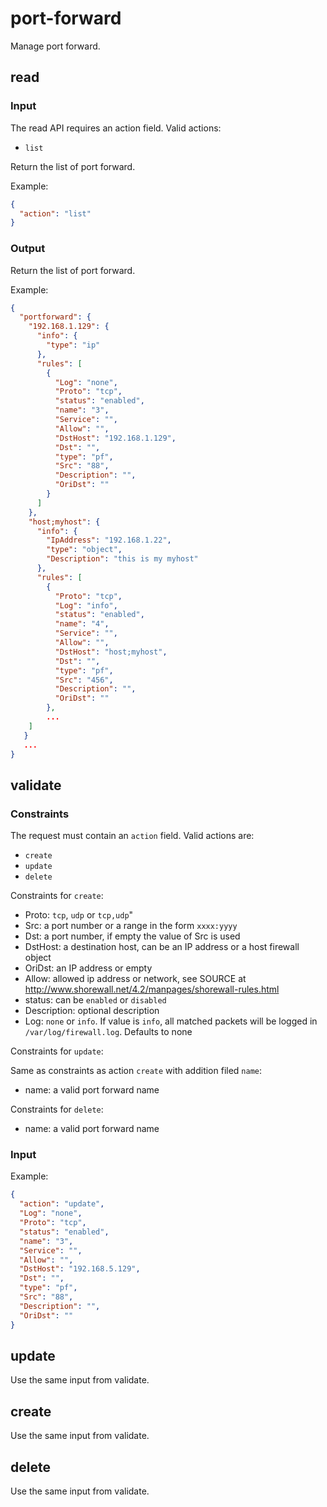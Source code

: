 # port-forward

Manage port forward.

## read

### Input

The read API requires an action field.
Valid actions:

- `list`

Return the list of port forward.

Example:
```json
{
  "action": "list"
}
```

### Output

Return the list of port forward.

Example:
```json
{
  "portforward": {
    "192.168.1.129": {
      "info": {
        "type": "ip"
      },
      "rules": [
        {
          "Log": "none",
          "Proto": "tcp",
          "status": "enabled",
          "name": "3",
          "Service": "",
          "Allow": "",
          "DstHost": "192.168.1.129",
          "Dst": "",
          "type": "pf",
          "Src": "88",
          "Description": "",
          "OriDst": ""
        }
      ]
    },
    "host;myhost": {
      "info": {
        "IpAddress": "192.168.1.22",
        "type": "object",
        "Description": "this is my myhost"
      },
      "rules": [
        {
          "Proto": "tcp",
          "Log": "info",
          "status": "enabled",
          "name": "4",
          "Service": "",
          "Allow": "",
          "DstHost": "host;myhost",
          "Dst": "",
          "type": "pf",
          "Src": "456",
          "Description": "",
          "OriDst": ""
        },
        ...
    ]
   }
   ...
}
```

## validate

### Constraints

The request must contain an `action` field. Valid actions are:

- `create`
- `update`
- `delete`

Constraints for `create`:

- Proto: `tcp`, `udp` or `tcp,udp`" 
- Src: a port number or a range in the form `xxxx:yyyy`
- Dst: a port number, if empty the value of Src is used
- DstHost: a destination host, can be an IP address or a host firewall object
- OriDst: an IP address or empty
- Allow: allowed ip address or network, see SOURCE  at <http://www.shorewall.net/4.2/manpages/shorewall-rules.html>
- status: can be `enabled` or `disabled`
- Description: optional description
- Log: `none` or `info`. If value is `info`, all matched packets will be logged in `/var/log/firewall.log`. Defaults to none

Constraints for `update`:

Same as constraints as action `create` with addition filed `name`:

- name: a valid port forward name

Constraints for `delete`:

- name: a valid port forward name


### Input

Example:
```json
{
  "action": "update",
  "Log": "none",
  "Proto": "tcp",
  "status": "enabled",
  "name": "3",
  "Service": "",
  "Allow": "",
  "DstHost": "192.168.5.129",
  "Dst": "",
  "type": "pf",
  "Src": "88",
  "Description": "",
  "OriDst": ""
}
```

## update

Use the same input from validate.

## create

Use the same input from validate.

## delete

Use the same input from validate.

